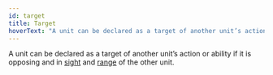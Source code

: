 ```yaml
---
id: target
title: Target
hoverText: "A unit can be declared as a target of another unit’s action or ability if it is opposing and in sight and range of the other unit."
---
```


A unit can be declared as a target of another unit’s action or ability if it is opposing and in [sight](/docs/terms/other/sight) and [range](/docs/terms/other/range) of the other unit.